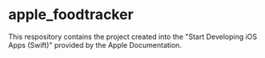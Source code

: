 # apple_foodtracker
This respository contains the project created into the "Start Developing iOS Apps (Swift)" provided by the Apple Documentation.
